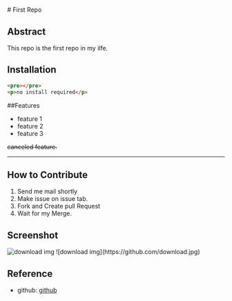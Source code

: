 <h1></h1>
# First Repo

## Abstract

This repo is the first repo in my ilfe.

## Installation

```html
<pre></pre>
<p>no install required</p>
```

##Features

- feature 1
- feature 2
- feature 3

~~canceled feature.~~

---

## How to Contribute

1. Send me mail shortly
2. Make issue on issue tab.
3. Fork and Create pull Request
4. Wait for my Merge.

## Screenshot

<img src="https://github.com/download.jpg" alt="download img">
![download img](https://github.com/download.jpg)

## Reference

- github: [github](https://github.com/)